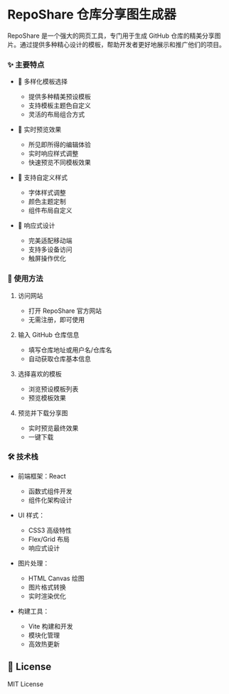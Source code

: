 # RepoShare 仓库分享图生成器

RepoShare 是一个强大的网页工具，专门用于生成 GitHub 仓库的精美分享图片。通过提供多种精心设计的模板，帮助开发者更好地展示和推广他们的项目。

### ✨ 主要特点

- 🎨 多样化模板选择
  - 提供多种精美预设模板
  - 支持模板主题色自定义
  - 灵活的布局组合方式

- 🔄 实时预览效果
  - 所见即所得的编辑体验
  - 实时响应样式调整
  - 快速预览不同模板效果

- 🎯 支持自定义样式
  - 字体样式调整
  - 颜色主题定制
  - 组件布局自定义

- 📱 响应式设计
  - 完美适配移动端
  - 支持多设备访问
  - 触屏操作优化

### 🚀 使用方法

1. 访问网站
   - 打开 RepoShare 官方网站
   - 无需注册，即可使用

2. 输入 GitHub 仓库信息
   - 填写仓库地址或用户名/仓库名
   - 自动获取仓库基本信息

3. 选择喜欢的模板
   - 浏览预设模板列表
   - 预览模板效果

4. 预览并下载分享图
   - 实时预览最终效果
   - 一键下载

### 🛠️ 技术栈

- 前端框架：React
  - 函数式组件开发
  - 组件化架构设计

- UI 样式：
  - CSS3 高级特性
  - Flex/Grid 布局
  - 响应式设计

- 图片处理：
  - HTML Canvas 绘图
  - 图片格式转换
  - 实时渲染优化

- 构建工具：
  - Vite 构建和开发
  - 模块化管理
  - 高效热更新

## 📄 License

MIT License